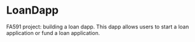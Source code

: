 # LoanDapp
FA591 project: building a loan dapp. This dapp allows users to start a loan application or fund a loan application.

